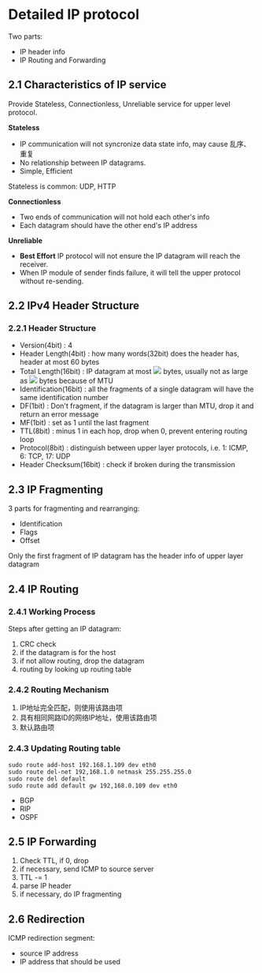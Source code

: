 # Detailed IP protocol

Two parts:
- IP header info
- IP Routing and Forwarding

## 2.1 Characteristics of IP service

Provide Stateless, Connectionless, Unreliable service for upper level protocol.

**Stateless**
- IP communication will not syncronize data state info, may cause 乱序、重复
- No relationship between IP datagrams.
- Simple, Efficient

Stateless is common: UDP, HTTP

**Connectionless**
- Two ends of communication will not hold each other's info
- Each datagram should have the other end's IP address

**Unreliable**
- __Best Effort__ IP protocol will not ensure the IP datagram will reach the receiver.
- When IP module of sender finds failure, it will tell the upper protocol without re-sending.


## 2.2 IPv4 Header Structure

### 2.2.1 Header Structure

- Version(4bit) : 4
- Header Length(4bit) : how many words(32bit) does the header has, header at most 60 bytes
- Total Length(16bit) : IP datagram at most <img src="https://render.githubusercontent.com/render/math?math=2^{16}-1"> bytes, usually not as large as <img src="https://render.githubusercontent.com/render/math?math=2^{16}-1"> bytes because of MTU
- Identification(16bit) : all the fragments of a single datagram will have the same identification number
- DF(1bit) : Don't fragment, if the datagram is larger than MTU, drop it and return an error message
- MF(1bit) : set as 1 until the last fragment
- TTL(8bit) : minus 1 in each hop, drop when 0, prevent entering routing loop
- Protocol(8bit) : distinguish between upper layer protocols, i.e. 1: ICMP, 6: TCP, 17: UDP
- Header Checksum(16bit) : check if broken during the transmission

## 2.3 IP Fragmenting

3 parts for fragmenting and rearranging:
- Identification
- Flags
- Offset

Only the first fragment of IP datagram has the header info of upper layer datagram

## 2.4 IP Routing

### 2.4.1 Working Process

Steps after getting an IP datagram:
1. CRC check
2. if the datagram is for the host
3. if not allow routing, drop the datagram
4. routing by looking up routing table

### 2.4.2 Routing Mechanism

1. IP地址完全匹配，则使用该路由项
2. 具有相同网路ID的网络IP地址，使用该路由项
3. 默认路由项

### 2.4.3 Updating Routing table

```
sudo route add-host 192.168.1.109 dev eth0
sudo route del-net 192,168.1.0 netmask 255.255.255.0
sudo route del default
sudo route add default gw 192,168.0.109 dev eth0
```

- BGP
- RIP
- OSPF

## 2.5 IP Forwarding

1. Check TTL, if 0, drop
2. if necessary, send ICMP to source server
3. TTL -= 1
4. parse IP header
5. if necessary, do IP fragmenting

## 2.6 Redirection

ICMP redirection segment:
- source IP address
- IP address that should be used


